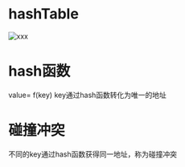 # hashTable
![xxx](../img/hash0940.png)

# hash函数
value= f(key)
key通过hash函数转化为唯一的地址
# 碰撞冲突
不同的key通过hash函数获得同一地址，称为碰撞冲突

